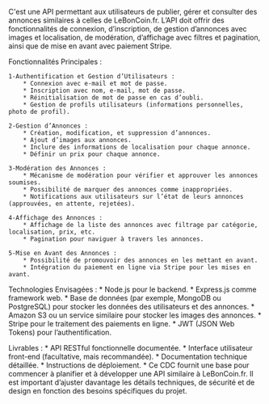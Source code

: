 C'est une API permettant aux utilisateurs de publier, gérer et consulter des annonces similaires à celles de LeBonCoin.fr. L’API doit offrir des fonctionnalités de connexion, d’inscription, de gestion d’annonces avec images et localisation, de modération, d’affichage avec filtres et pagination, ainsi que de mise en avant avec paiement Stripe.

Fonctionnalités Principales :

    1-Authentification et Gestion d’Utilisateurs :
        * Connexion avec e-mail et mot de passe.
        * Inscription avec nom, e-mail, mot de passe.
        * Réinitialisation de mot de passe en cas d’oubli.
        * Gestion de profils utilisateurs (informations personnelles, photo de profil).

    2-Gestion d’Annonces :
        * Création, modification, et suppression d’annonces.
        * Ajout d’images aux annonces.
        * Inclure des informations de localisation pour chaque annonce.
        * Définir un prix pour chaque annonce.

    3-Modération des Annonces :
        * Mécanisme de modération pour vérifier et approuver les annonces soumises.
        * Possibilité de marquer des annonces comme inappropriées.
        * Notifications aux utilisateurs sur l’état de leurs annonces (approuvées, en attente, rejetées).

    4-Affichage des Annonces :
        * Affichage de la liste des annonces avec filtrage par catégorie, localisation, prix, etc.
        * Pagination pour naviguer à travers les annonces.

    5-Mise en Avant des Annonces :
        * Possibilité de promouvoir des annonces en les mettant en avant.
        * Intégration du paiement en ligne via Stripe pour les mises en avant.

Technologies Envisagées :
    * Node.js pour le backend.
    * Express.js comme framework web.
    * Base de données (par exemple, MongoDB ou PostgreSQL) pour stocker les données des utilisateurs et des annonces.
    * Amazon S3 ou un service similaire pour stocker les images des annonces.
    * Stripe pour le traitement des paiements en ligne.
    * JWT (JSON Web Tokens) pour l’authentification.
    
Livrables :
    * API RESTful fonctionnelle documentée.
    * Interface utilisateur front-end (facultative, mais recommandée).
    * Documentation technique détaillée.
    * Instructions de déploiement.
    * Ce CDC fournit une base pour commencer à planifier et à développer une API similaire à LeBonCoin.fr. Il est important d’ajuster davantage les détails techniques, de sécurité et de design en fonction des besoins spécifiques du projet.